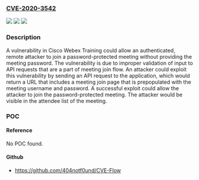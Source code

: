 ### [CVE-2020-3542](https://cve.mitre.org/cgi-bin/cvename.cgi?name=CVE-2020-3542)
![](https://img.shields.io/static/v1?label=Product&message=Cisco%20Webex%20Meetings%20&color=blue)
![](https://img.shields.io/static/v1?label=Version&message=n%2Fa&color=blue)
![](https://img.shields.io/static/v1?label=Vulnerability&message=CWE-20&color=brighgreen)

### Description

A vulnerability in Cisco Webex Training could allow an authenticated, remote attacker to join a password-protected meeting without providing the meeting password. The vulnerability is due to improper validation of input to API requests that are a part of meeting join flow. An attacker could exploit this vulnerability by sending an API request to the application, which would return a URL that includes a meeting join page that is prepopulated with the meeting username and password. A successful exploit could allow the attacker to join the password-protected meeting. The attacker would be visible in the attendee list of the meeting.

### POC

#### Reference
No POC found.

#### Github
- https://github.com/404notf0und/CVE-Flow

